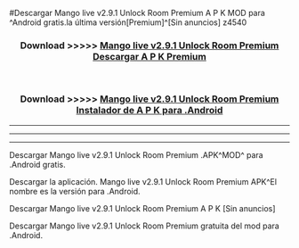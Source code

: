 #Descargar Mango live v2.9.1 Unlock Room Premium  A P K MOD para ^Android gratis.la última versión[Premium]^[Sin anuncios] z4540



<div align="center">
<h3>Download >>>>> <a href="https://es-web.web.app/?es= Mango live v2.9.1 Unlock Room Premium ">Mango live v2.9.1 Unlock Room Premium  Descargar A P K Premium</a></h3><br>

<h3>Download >>>>> <a href="https://es-web.web.app/?es= Mango live v2.9.1 Unlock Room Premium ">Mango live v2.9.1 Unlock Room Premium  Instalador de A P K para .Android</a></h3>
</div>


----------------------------------------------------------

----------------------------------------------------------

----------------------------------------------------------

Descargar Mango live v2.9.1 Unlock Room Premium  .APK^MOD^ para .Android gratis.

Descargar la aplicación. Mango live v2.9.1 Unlock Room Premium  APK^El nombre es la versión para .Android.

Descargar Mango live v2.9.1 Unlock Room Premium  A P K [Sin anuncios]

Descargar Mango live v2.9.1 Unlock Room Premium  gratuita del mod para .Android.